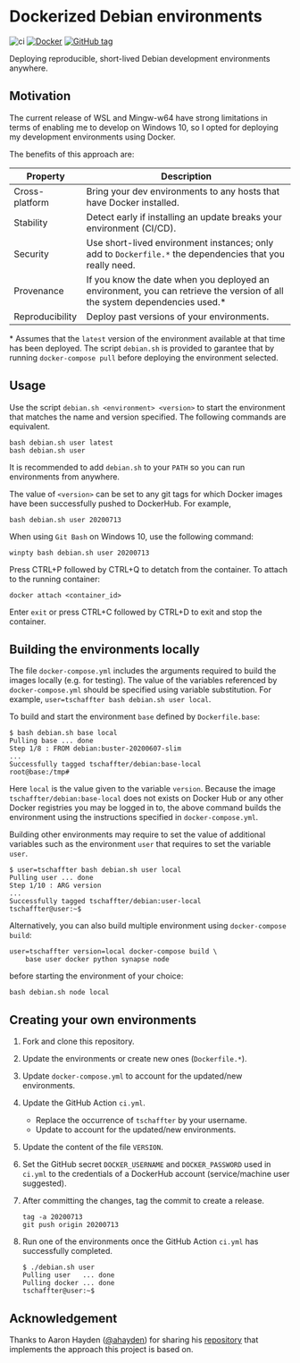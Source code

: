 # Dockerized Debian environments

![ci](https://github.com/tschaffter/debian/workflows/ci/badge.svg)
[![Docker](https://img.shields.io/badge/docker-tschaffter%2Fdebian-blue)](https://hub.docker.com/repository/docker/tschaffter/debian)
[![GitHub tag](https://img.shields.io/badge/release-20200716.2-blue)](https://github.com/tschaffter/debian/releases/tag/20200716.2)

Deploying reproducible, short-lived Debian development environments anywhere.

## Motivation

The current release of WSL and Mingw-w64 have strong limitations in terms of
enabling me to develop on Windows 10, so I opted for deploying my development
environments using Docker.

The benefits of this approach are:

| Property | Description |
|---|---|
| Cross-platform | Bring your dev environments to any hosts that have Docker installed. |
| Stability | Detect early if installing an update breaks your environment (CI/CD). |
| Security | Use short-lived environment instances; only add to `Dockerfile.*` the dependencies that you really need. |
| Provenance | If you know the date when you deployed an environment, you can retrieve the version of all the system dependencies used.\* |
| Reproducibility | Deploy past versions of your environments. |

\* Assumes that the `latest` version of the environment available at that time has been
deployed. The script `debian.sh` is provided to garantee that by running
`docker-compose pull` before deploying the environment selected.

## Usage

Use the script `debian.sh <environment> <version>` to start the environment
that matches the name and version specified. The following commands are
equivalent.

```console
bash debian.sh user latest
bash debian.sh user
```

It is recommended to add `debian.sh` to your `PATH` so you can run environments
from anywhere.

The value of `<version>` can be set to any git tags for which Docker images have
been successfully pushed to DockerHub. For example,

```console
bash debian.sh user 20200713
```

When using `Git Bash` on Windows 10, use the following command:

```console
winpty bash debian.sh user 20200713
```

Press CTRL+P followed by CTRL+Q to detatch from the container. To attach to the
running container:

```console
docker attach <container_id>
```

Enter `exit` or press CTRL+C followed by CTRL+D to exit and stop the container.

## Building the environments locally

The file `docker-compose.yml` includes the arguments required to build the
images locally (e.g. for testing). The value of the variables referenced by
`docker-compose.yml` should be specified using variable substitution. For
example, `user=tschaffter bash debian.sh user local`.

To build and start the environment `base` defined by `Dockerfile.base`:

```console
$ bash debian.sh base local
Pulling base ... done
Step 1/8 : FROM debian:buster-20200607-slim
...
Successfully tagged tschaffter/debian:base-local
root@base:/tmp#
```

Here `local` is the value given to the variable `version`. Because the
image `tschaffter/debian:base-local` does not exists on Docker Hub or any other
Docker registries you may be logged in to, the above command
builds the environment using the instructions specified in `docker-compose.yml`.

Building other environments may require to set the value of additional variables
such as the environment `user` that requires to set the variable `user`.

```console
$ user=tschaffter bash debian.sh user local
Pulling user ... done
Step 1/10 : ARG version
...
Successfully tagged tschaffter/debian:user-local
tschaffter@user:~$
```

Alternatively, you can also build multiple environment using
`docker-compose build`:

```console
user=tschaffter version=local docker-compose build \
    base user docker python synapse node
```

before starting the environment of your choice:

```console
bash debian.sh node local
```

## Creating your own environments

1. Fork and clone this repository.
2. Update the environments or create new ones (`Dockerfile.*`).
3. Update `docker-compose.yml` to account for the updated/new environments.
4. Update the GitHub Action `ci.yml`.

    - Replace the occurrence of `tschaffter` by your username.
    - Update to account for the updated/new environments.

5. Update the content of the file `VERSION`.
6. Set the GitHub secret `DOCKER_USERNAME` and `DOCKER_PASSWORD` used in `ci.yml`
to the credentials of a DockerHub account (service/machine user suggested).
7. After committing the changes, tag the commit to create a release.

    ```console
    tag -a 20200713
    git push origin 20200713
    ```

8. Run one of the environments once the GitHub Action `ci.yml` has successfully
completed.

    ```console
    $ ./debian.sh user
    Pulling user   ... done
    Pulling docker ... done
    tschaffter@user:~$
    ```

## Acknowledgement

Thanks to Aaron Hayden ([@ahayden](https://github.com/ahayden)) for sharing his
[repository](https://github.com/ahayden/debuerreotype/tree/037869977855fe6473e3f2096dbff650968df441)
that implements the approach this project is based on.
